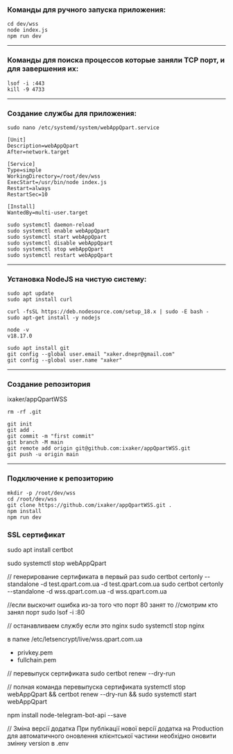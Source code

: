 <h3>Команды для ручного запуска приложения:</h3>

    cd dev/wss
    node index.js
    npm run dev

<hr>

<h3>Команды для поиска процессов которые заняли TCP порт, и для завершения их:</h3>

    lsof -i :443
    kill -9 4733

<hr>

<h3>Создание службы для приложения:</h3>

    sudo nano /etc/systemd/system/webAppQpart.service

    [Unit]
    Description=webAppQpart
    After=network.target

    [Service]
    Type=simple
    WorkingDirectory=/root/dev/wss
    ExecStart=/usr/bin/node index.js
    Restart=always
    RestartSec=10

    [Install]
    WantedBy=multi-user.target

    sudo systemctl daemon-reload
    sudo systemctl enable webAppQpart
    sudo systemctl start webAppQpart
    sudo systemctl disable webAppQpart
    sudo systemctl stop webAppQpart
    sudo systemctl restart webAppQpart

 <hr>

<h3>Установка NodeJS на чистую систему:</h3>

    sudo apt update
    sudo apt install curl

    curl -fsSL https://deb.nodesource.com/setup_18.x | sudo -E bash -
    sudo apt-get install -y nodejs

    node -v
    v18.17.0

    sudo apt install git
    git config --global user.email "xaker.dnepr@gmail.com"
    git config --global user.name "xaker"

 <hr>
 
<h3>Создание репозитория</h3>	ixaker/appQpartWSS

    rm -rf .git

    git init
    git add .
    git commit -m "first commit"
    git branch -M main
    git remote add origin git@github.com:ixaker/appQpartWSS.git
    git push -u origin main

 <hr>
 
<h3>Подключение к репозиторию</h3>

    mkdir -p /root/dev/wss
    cd /root/dev/wss
    git clone https://github.com/ixaker/appQpartWSS.git .
    npm install
    npm run dev

<h3>SSL сертификат</h3>

sudo apt install certbot

sudo systemctl stop webAppQpart

// генерирование сертификата в первый раз
sudo certbot certonly --standalone -d test.qpart.com.ua -d test.qpart.com.ua
sudo certbot certonly --standalone -d wss.qpart.com.ua -d wss.qpart.com.ua

//если выскочит ошибка из-за того что порт 80 занят то
//смотрим кто занял порт
sudo lsof -i :80

// останавливаем службу если это nginx
sudo systemctl stop nginx

в папке /etc/letsencrypt/live/wss.qpart.com.ua

- privkey.pem
- fullchain.pem

// перевыпуск сертификата
sudo certbot renew --dry-run

// полная команда перевыпуска сертификата
systemctl stop webAppQpart && certbot renew --dry-run && sudo systemctl start webAppQpart

npm install node-telegram-bot-api --save

// Зміна версії додатка
При публікації нової версії додатка на Production для автоматичного оновлення клієнтської частини необхідно оновити змінну version в .env
